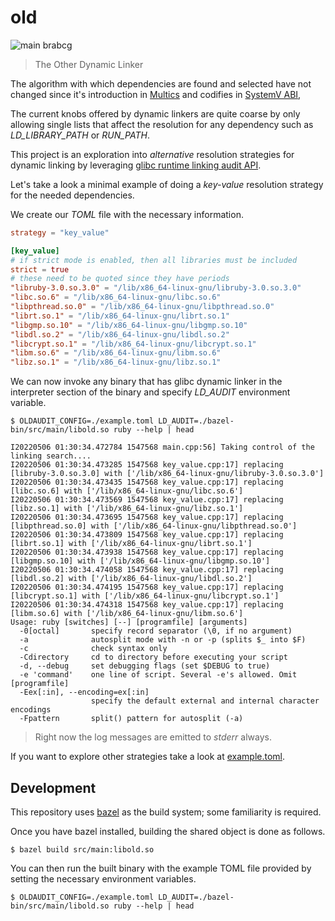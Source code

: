 # old

![main brabcg](https://github.com/fzakaria/old/actions/workflows/actions.yml/badge.svg)

> The Other Dynamic Linker

The algorithm with which dependencies are found and selected have not changed since it's introduction in [Multics](https://en.wikipedia.org/wiki/Multics) and codifies in [SystemV ABI](http://www.sco.com/developers/devspecs/gabi41.pdf),

The current knobs offered by dynamic linkers are quite coarse by only allowing single lists that affect the resolution for any dependency such as _LD_LIBRARY_PATH_ or _RUN_PATH_.

This project is an exploration into _alternative_ resolution strategies for dynamic linking by leveraging [glibc runtime linking audit API](https://man7.org/linux/man-pages/man7/rtld-audit.7.html).

Let's take a look a minimal example of doing a _key-value_ resolution strategy for the needed dependencies.

We create our _TOML_ file with the necessary information.
```toml
strategy = "key_value"

[key_value]
# if strict mode is enabled, then all libraries must be included
strict = true
# these need to be quoted since they have periods
"libruby-3.0.so.3.0" = "/lib/x86_64-linux-gnu/libruby-3.0.so.3.0"
"libc.so.6" = "/lib/x86_64-linux-gnu/libc.so.6"
"libpthread.so.0" = "/lib/x86_64-linux-gnu/libpthread.so.0"
"librt.so.1" = "/lib/x86_64-linux-gnu/librt.so.1"
"libgmp.so.10" = "/lib/x86_64-linux-gnu/libgmp.so.10"
"libdl.so.2" = "/lib/x86_64-linux-gnu/libdl.so.2"
"libcrypt.so.1" = "/lib/x86_64-linux-gnu/libcrypt.so.1"
"libm.so.6" = "/lib/x86_64-linux-gnu/libm.so.6"
"libz.so.1" = "/lib/x86_64-linux-gnu/libz.so.1"
```

We can now invoke any binary that has glibc dynamic linker in the interpreter section of the binary and specify _LD_AUDIT_ environment variable.

```console
$ OLDAUDIT_CONFIG=./example.toml LD_AUDIT=./bazel-bin/src/main/libold.so ruby --help | head

I20220506 01:30:34.472784 1547568 main.cpp:56] Taking control of the linking search....
I20220506 01:30:34.473285 1547568 key_value.cpp:17] replacing [libruby-3.0.so.3.0] with ['/lib/x86_64-linux-gnu/libruby-3.0.so.3.0']
I20220506 01:30:34.473435 1547568 key_value.cpp:17] replacing [libc.so.6] with ['/lib/x86_64-linux-gnu/libc.so.6']
I20220506 01:30:34.473569 1547568 key_value.cpp:17] replacing [libz.so.1] with ['/lib/x86_64-linux-gnu/libz.so.1']
I20220506 01:30:34.473695 1547568 key_value.cpp:17] replacing [libpthread.so.0] with ['/lib/x86_64-linux-gnu/libpthread.so.0']
I20220506 01:30:34.473809 1547568 key_value.cpp:17] replacing [librt.so.1] with ['/lib/x86_64-linux-gnu/librt.so.1']
I20220506 01:30:34.473938 1547568 key_value.cpp:17] replacing [libgmp.so.10] with ['/lib/x86_64-linux-gnu/libgmp.so.10']
I20220506 01:30:34.474058 1547568 key_value.cpp:17] replacing [libdl.so.2] with ['/lib/x86_64-linux-gnu/libdl.so.2']
I20220506 01:30:34.474195 1547568 key_value.cpp:17] replacing [libcrypt.so.1] with ['/lib/x86_64-linux-gnu/libcrypt.so.1']
I20220506 01:30:34.474318 1547568 key_value.cpp:17] replacing [libm.so.6] with ['/lib/x86_64-linux-gnu/libm.so.6']
Usage: ruby [switches] [--] [programfile] [arguments]
  -0[octal]       specify record separator (\0, if no argument)
  -a              autosplit mode with -n or -p (splits $_ into $F)
  -c              check syntax only
  -Cdirectory     cd to directory before executing your script
  -d, --debug     set debugging flags (set $DEBUG to true)
  -e 'command'    one line of script. Several -e's allowed. Omit [programfile]
  -Eex[:in], --encoding=ex[:in]
                  specify the default external and internal character encodings
  -Fpattern       split() pattern for autosplit (-a)
```

> Right now the log messages are emitted to _stderr_ always.

If you want to explore other strategies take a look at [example.toml](example.toml).

## Development

This repository uses [bazel](https://docs.bazel.build/) as the build system; some familiarity is required.

Once you have bazel installed, building the shared object is done as follows.
```console
$ bazel build src/main:libold.so
```

You can then run the built binary with the example TOML file provided by setting the necessary environment variables.

```console
$ OLDAUDIT_CONFIG=./example.toml LD_AUDIT=./bazel-bin/src/main/libold.so ruby --help | head
```